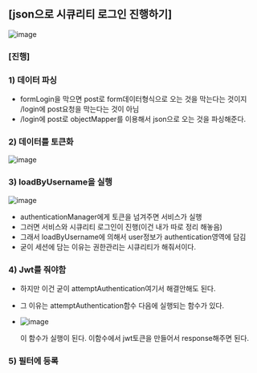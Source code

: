 ## [json으로 시큐리티 로그인 진행하기]

![image](https://user-images.githubusercontent.com/108928206/198237521-ce6bc0b3-ed5b-4d19-9351-40fecc62583b.png)

### [진행]

### 1) 데이터 파싱

- formLogin을 막으면 post로 form데이터형식으로 오는 것을 막는다는 것이지 /login에 post요청을 막는다는 것이 아님
- /login에 post로 objectMapper를 이용해서 json으로 오는 것을 파싱해준다.

### 2) 데이터를 토큰화

![image](https://user-images.githubusercontent.com/108928206/198237626-4cc2389c-798c-4b2d-bf84-eb79b368cdbc.png)

### 3) loadByUsername을 실행

![image](https://user-images.githubusercontent.com/108928206/198237714-da21598b-3cce-47ca-bd82-3c90413c680b.png)

- authenticationManager에게 토큰을 넘겨주면 서비스가 실행
- 그러면 서비스와 시큐리티 로그인이 진행(이건 내가 따로 정리 해놓음)
- 그래서 loadByUsername에 의해서 user정보가 authentication영역에 담김
- 굳이 세션에 담는 이유는 권한관리는 시큐리티가 해줘서이다.

### 4) Jwt를 줘야함

- 하지만 이건 굳이 attemptAuthentication여기서 해결안해도 된다.
- 그 이유는 attemptAuthentication함수 다음에 실행되는 함수가 있다.
- ![image](https://user-images.githubusercontent.com/108928206/198246137-a741caa8-1383-4f1d-9eb3-bb59db935133.png)
  
  이 함수가 실행이 된다. 이함수에서 jwt토큰을 만들어서 response해주면 된다.
  

### 5) 필터에 등록

